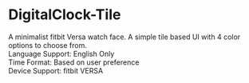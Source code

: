 # DigitalClock-Tile
A minimalist fitbit Versa watch face. A simple tile based UI with 4 color options to choose from. 
<br/>Language Support: English Only
<br/>Time Format: Based on user preference
<br/>Device Support: fitbit VERSA
